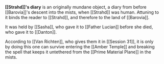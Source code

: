 **[[Strahd]]'s diary** is an originally mundane object, a diary from before [[Barovia]]'s descent into the mists, when [[Strahd]] was human. Attuning to it binds the reader to [[Strahd]], and therefore to the land of [[Barovia]].

It was held by [[Sasha]], who gave it to [[Father Lucian]] before she died, who gave it to [[Danton]].

According to [[Van Richten]], who gives them it in [[Session 31]], it is only by doing this one can survive entering the [[Amber Temple]] and breaking the spell that keeps it untethered from the [[Prime Material Plane]] in the mists.